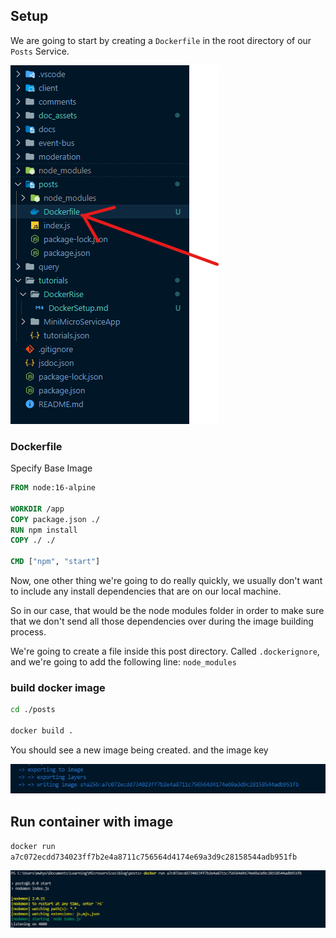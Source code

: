 ## Setup

We are going to start by creating a `Dockerfile` in the root directory of our `Posts` Service.

![Dockerfile](../../doc_assets/screenshots/Docker/Dockerfile.png)

### Dockerfile

Specify Base Image


```Dockerfile
FROM node:16-alpine

WORKDIR /app
COPY package.json ./
RUN npm install
COPY ./ ./

CMD ["npm", "start"]
```

Now, one other thing we're going to do really quickly, we usually don't want to include any install dependencies that are on our local machine.

So in our case, that would be the node modules folder in order to make sure that we don't send all
those dependencies over during the image building process.

We're going to create a file inside this post directory.
Called `.dockerignore`, and we're going to add the following line:
`node_modules`

### build docker image  

```bash
cd ./posts

docker build .
```

You should see a new image being created.
and the image key

![image key](../../doc_assets/screenshots/Docker/image-built.png)

## Run container with image

`docker run a7c072ecdd734023ff7b2e4a8711c756564d4174e69a3d9c28158544adb951fb`

![container running](../../doc_assets/screenshots/Docker/container%20running.png)